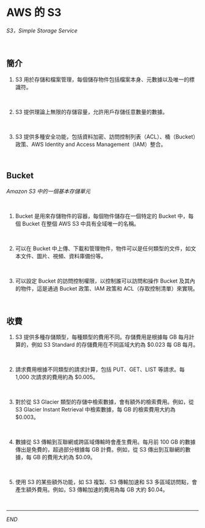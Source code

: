 # AWS 的 S3

_S3，Simple Storage Service_

<br>

## 簡介

1. S3 用於存儲和檔案管理，每個儲存物件包括檔案本身、元數據以及唯一的標識符。

<br>

2. S3 提供理論上無限的存儲容量，允許用戶存儲任意數量的數據。

<br>

3. S3 提供多種安全功能，包括資料加密、訪問控制列表（ACL）、桶（Bucket）政策、AWS Identity and Access Management（IAM）整合。

<br>

## Bucket 

_Amazon S3 中的一個基本存儲單元_

<br>

1. Bucket 是用來存儲物件的容器，每個物件儲存在一個特定的 Bucket 中，每個 Bucket 在整個 AWS S3 中具有全域唯一的名稱。

<br>

2. 可以在 Bucket 中上傳、下載和管理物件，物件可以是任何類型的文件，如文本文件、圖片、視頻、資料庫備份等。

<br>

3. 可以設定 Bucket 的訪問控制權限，以控制誰可以訪問和操作 Bucket 及其內的物件，這是通過 Bucket 政策、IAM 政策和 ACL（存取控制清單）來實現。

<br>

## 收費

1. S3 提供多種存儲類型，每種類型的費用不同。存儲費用是根據每 GB 每月計算的，例如 S3 Standard 的存儲費用在不同區域大約為 $0.023 每 GB 每月。

<br>

2. 請求費用根據不同類型的請求計算，包括 PUT、GET、LIST 等請求。每 1,000 次請求的費用約為 $0.005。

<br>

3. 對於從 S3 Glacier 類型的存儲中檢索數據，會有額外的檢索費用。例如，從 S3 Glacier Instant Retrieval 中檢索數據，每 GB 的檢索費用大約為 $0.003。

<br>

4. 數據從 S3 傳輸到互聯網或跨區域傳輸時會產生費用。每月前 100 GB 的數據傳出是免費的，超過部分根據每 GB 計費。例如，從 S3 傳出到互聯網的數據，每 GB 的費用大約為 $0.09。

<br>

5. 使用 S3 的某些額外功能，如 S3 複製、S3 傳輸加速和 S3 多區域訪問點，會產生額外費用。例如，S3 傳輸加速的費用為每 GB 大約 $0.04。

<br>

___

_END_
